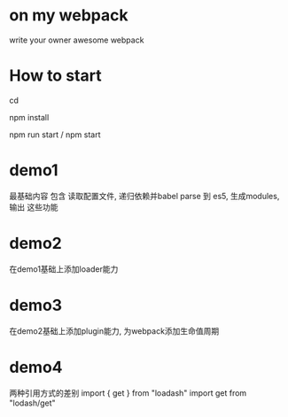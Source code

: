 # on my webpack
write your owner awesome webpack

# How to start
cd 

npm install

npm run start / npm start

# demo1
最基础内容
包含 读取配置文件, 递归依赖并babel parse 到 es5, 生成modules, 输出   这些功能

# demo2
在demo1基础上添加loader能力

# demo3
在demo2基础上添加plugin能力, 为webpack添加生命值周期

# demo4
两种引用方式的差别
import { get } from "loadash"
import get from "lodash/get"